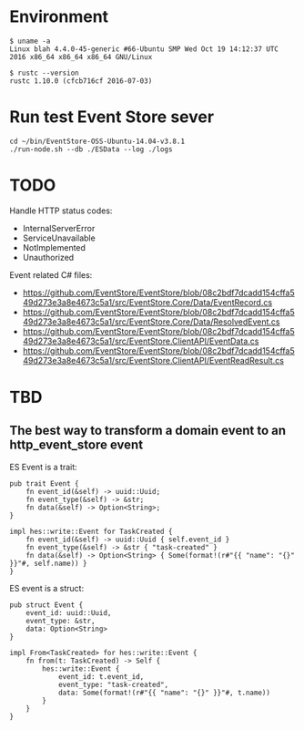 Environment
===========

```
$ uname -a
Linux blah 4.4.0-45-generic #66-Ubuntu SMP Wed Oct 19 14:12:37 UTC 2016 x86_64 x86_64 x86_64 GNU/Linux

$ rustc --version
rustc 1.10.0 (cfcb716cf 2016-07-03)
```

Run test Event Store sever
==========================

```
cd ~/bin/EventStore-OSS-Ubuntu-14.04-v3.8.1
./run-node.sh --db ./ESData --log ./logs
```

TODO
====

Handle HTTP status codes:
* InternalServerError
* ServiceUnavailable
* NotImplemented
* Unauthorized

Event related C# files:
* https://github.com/EventStore/EventStore/blob/08c2bdf7dcadd154cffa549d273e3a8e4673c5a1/src/EventStore.Core/Data/EventRecord.cs
* https://github.com/EventStore/EventStore/blob/08c2bdf7dcadd154cffa549d273e3a8e4673c5a1/src/EventStore.Core/Data/ResolvedEvent.cs
* https://github.com/EventStore/EventStore/blob/08c2bdf7dcadd154cffa549d273e3a8e4673c5a1/src/EventStore.ClientAPI/EventData.cs
* https://github.com/EventStore/EventStore/blob/08c2bdf7dcadd154cffa549d273e3a8e4673c5a1/src/EventStore.ClientAPI/EventReadResult.cs

TBD
===

The best way to transform a domain event to an http_event_store event
---------------------------------------------------------------------

ES Event is a trait:
```
pub trait Event {
    fn event_id(&self) -> uuid::Uuid;
    fn event_type(&self) -> &str;
    fn data(&self) -> Option<String>;
}

impl hes::write::Event for TaskCreated {
    fn event_id(&self) -> uuid::Uuid { self.event_id }
    fn event_type(&self) -> &str { "task-created" }
    fn data(&self) -> Option<String> { Some(format!(r#"{{ "name": "{}" }}"#, self.name)) }
}
```

ES event is a struct:
```
pub struct Event {
    event_id: uuid::Uuid,
    event_type: &str,
    data: Option<String>
}

impl From<TaskCreated> for hes::write::Event {
    fn from(t: TaskCreated) -> Self {
        hes::write::Event {
            event_id: t.event_id,
            event_type: "task-created",
            data: Some(format!(r#"{{ "name": "{}" }}"#, t.name))
        }
    }
}
```
